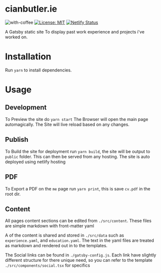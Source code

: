 # cianbutler.ie

![with-coffee](https://img.shields.io/badge/made%20with-%E2%98%95%EF%B8%8F%20coffee-yellow.svg)
[![License: MIT](https://img.shields.io/badge/License-MIT-blue.svg)](https://github.com/butlerx/cianbutler.ie/blob/master/LICENSE.md)
[![Netlify Status](https://api.netlify.com/api/v1/badges/72ca1f9c-2c7e-47d8-a644-5d01446272be/deploy-status)](https://app.netlify.com/sites/butlerx-cv/deploys)

A Gatsby static site To display past work experience and projects i've worked
on.

# Installation

Run `yarn` to install dependencies.

# Usage

## Development

To Preview the site do `yarn start` The Browser will open the main page
automagically. The Site will live reload based on any changes.

## Publish

To Build the site for deployment run `yarn build`, the site will be output to
`public` folder. This can then be served from any hosting. The site is auto
deployed using netlify hosting

## PDF

To Export a PDF on the `me` page run `yarn print`, this is save `cv.pdf` in the
root dir.

## Content

All pages content sections can be edited from `./src/content`. These files are
simple markdown with front-matter yaml

A of the content is shared and stored in `./src/data` such as `experience.yaml`,
and `education.yaml`. The text in the yaml files are treated as markdown and
rendered out in to the templates.

The Social links can be found in `./gatsby-config.js`. Each link have slightly
different structure for there unique need, so you can refer to the template
`./src/components/social.tsx` for specifics

